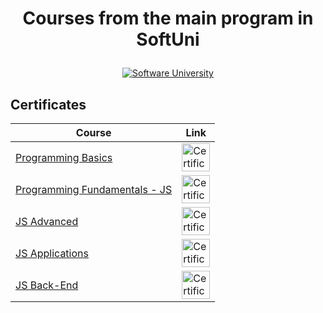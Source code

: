 # <p align="center"> Courses from the main program in SoftUni </p>

<p align="center"><a href="https://softuni.bg/trainings/courses" rel="Courses">
<img src="https://i.ibb.co/Hd8K1fn/Software-University-logo-horizontal.png" alt="Software University">
<a/> 
</p>
  

<h2> Certificates </h2>


|**Course**|**Link**| 
|---|---|
|<a href="https://softuni.bg/trainings/2969/programming-basics-with-java-june-2020" > Programming Basics </a>   | <a href="https://softuni.bg/certificates/details/85355/6878f4c1"> <img width="45px" height="45px" src="https://i.ibb.co/Q8PjdjC/istockphoto-1136599028-612x612.png" alt="Certificate Link"></a> |
|<a href="https://softuni.bg/trainings/3133/js-fundamentals-september-2020" > Programming Fundamentals - JS </a>  | <a href="https://softuni.bg/certificates/details/96826/784d91dc"> <img width="45px" height="45px" src="https://i.ibb.co/Q8PjdjC/istockphoto-1136599028-612x612.png" alt="Certificate Link"></a> |
|<a href="https://softuni.bg/trainings/3217/js-advanced-january-2021" > JS Advanced </a>  | <a href="https://softuni.bg/Certificates/Details/98331/792f4acb"> <img width="45px" height="45px" src="https://i.ibb.co/Q8PjdjC/istockphoto-1136599028-612x612.png" alt="Certificate Link"></a> |
|<a href="https://softuni.bg/trainings/3218/js-applications-february-2021" > JS Applications </a>  | <a href="https://softuni.bg/Certificates/Details/102400/d82a9abb"> <img width="45px" height="45px" src="https://i.ibb.co/Q8PjdjC/istockphoto-1136599028-612x612.png" alt="Certificate Link"></a> |
|<a href="https://softuni.bg/trainings/3357/js-back-end-may-2021" > JS Back-End </a>  | <a href="https://softuni.bg/Certificates/Details/108963/85265c2a"> <img width="45px" height="45px" src="https://i.ibb.co/Q8PjdjC/istockphoto-1136599028-612x612.png" alt="Certificate Link"></a> |



